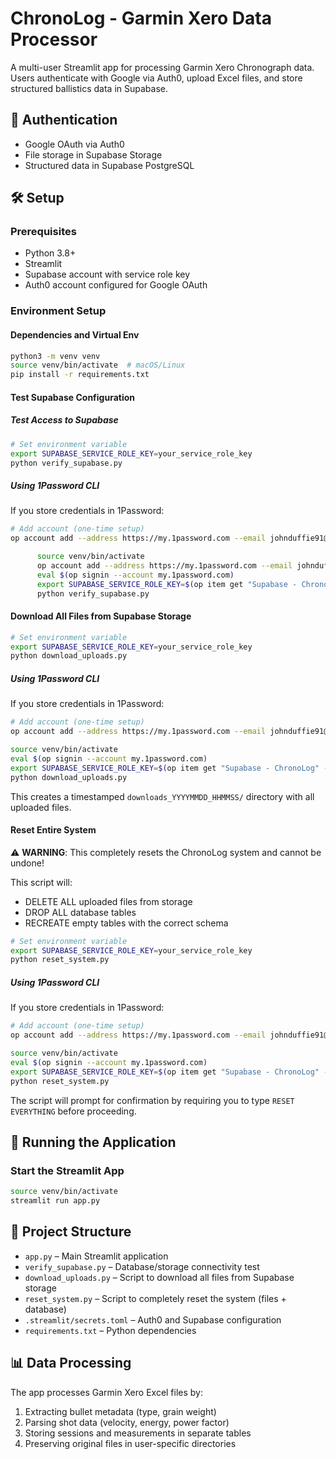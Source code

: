 
# ChronoLog - Garmin Xero Data Processor

A multi-user Streamlit app for processing Garmin Xero Chronograph data. Users authenticate with Google via Auth0, upload Excel files, and store structured ballistics data in Supabase.

## 🔐 Authentication

- Google OAuth via Auth0
- File storage in Supabase Storage
- Structured data in Supabase PostgreSQL

## 🛠 Setup

### Prerequisites
- Python 3.8+
- Streamlit
- Supabase account with service role key
- Auth0 account configured for Google OAuth

### Environment Setup
#### Dependencies and Virtual Env
```bash
python3 -m venv venv
source venv/bin/activate  # macOS/Linux
pip install -r requirements.txt
```

#### Test Supabase Configuration

##### Test Access to Supabase
```bash
# Set environment variable
export SUPABASE_SERVICE_ROLE_KEY=your_service_role_key
python verify_supabase.py
```

##### Using 1Password CLI
If you store credentials in 1Password:
```bash
# Add account (one-time setup)
op account add --address https://my.1password.com --email johnduffie91@gmail.com

      source venv/bin/activate
      op account add --address https://my.1password.com --email johnduffie91@gmail.com
      eval $(op signin --account my.1password.com)
      export SUPABASE_SERVICE_ROLE_KEY=$(op item get "Supabase - ChronoLog" --vault "Private" --field "service_role secret")
      python verify_supabase.py
```

#### Download All Files from Supabase Storage

```bash
# Set environment variable
export SUPABASE_SERVICE_ROLE_KEY=your_service_role_key
python download_uploads.py
```

##### Using 1Password CLI
If you store credentials in 1Password:
```bash
# Add account (one-time setup)
op account add --address https://my.1password.com --email johnduffie91@gmail.com

source venv/bin/activate
eval $(op signin --account my.1password.com)
export SUPABASE_SERVICE_ROLE_KEY=$(op item get "Supabase - ChronoLog" --vault "Private" --field "service_role secret")
python download_uploads.py
```

This creates a timestamped `downloads_YYYYMMDD_HHMMSS/` directory with all uploaded files.

#### Reset Entire System

⚠️ **WARNING**: This completely resets the ChronoLog system and cannot be undone!

This script will:
- DELETE ALL uploaded files from storage
- DROP ALL database tables
- RECREATE empty tables with the correct schema

```bash
# Set environment variable
export SUPABASE_SERVICE_ROLE_KEY=your_service_role_key
python reset_system.py
```

##### Using 1Password CLI
If you store credentials in 1Password:
```bash
# Add account (one-time setup)
op account add --address https://my.1password.com --email johnduffie91@gmail.com

source venv/bin/activate
eval $(op signin --account my.1password.com)
export SUPABASE_SERVICE_ROLE_KEY=$(op item get "Supabase - ChronoLog" --vault "Private" --field "service_role secret")
python reset_system.py
```

The script will prompt for confirmation by requiring you to type `RESET EVERYTHING` before proceeding.



## 🚀 Running the Application

### Start the Streamlit App
```bash
source venv/bin/activate
streamlit run app.py
```

## 📁 Project Structure

- `app.py` – Main Streamlit application
- `verify_supabase.py` – Database/storage connectivity test
- `download_uploads.py` – Script to download all files from Supabase storage
- `reset_system.py` – Script to completely reset the system (files + database)
- `.streamlit/secrets.toml` – Auth0 and Supabase configuration
- `requirements.txt` – Python dependencies

## 📊 Data Processing

The app processes Garmin Xero Excel files by:
1. Extracting bullet metadata (type, grain weight)
2. Parsing shot data (velocity, energy, power factor)
3. Storing sessions and measurements in separate tables
4. Preserving original files in user-specific directories
